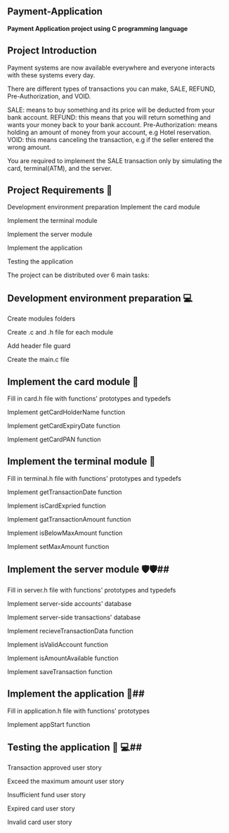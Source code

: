 ## Payment-Application ##
**Payment Application project using C programming language**
## Project Introduction ##
Payment systems are now available everywhere and everyone interacts with these systems every day.

There are different types of transactions you can make, SALE, REFUND, Pre-Authorization, and VOID.

SALE: means to buy something and its price will be deducted from your bank account. REFUND: this means that you will return something and wants your money back to your bank account. Pre-Authorization: means holding an amount of money from your account, e.g Hotel reservation. VOID: this means canceling the transaction, e.g if the seller entered the wrong amount.

You are required to implement the SALE transaction only by simulating the card, terminal(ATM), and the server.

## Project Requirements 🚀 ##
Development environment preparation Implement the card module

Implement the terminal module

Implement the server module

Implement the application

Testing the application

The project can be distributed over 6 main tasks:

## Development environment preparation 💻 ##
Create modules folders

Create .c and .h file for each module

Add header file guard

Create the main.c file

## Implement the card module 🎨 ##
Fill in card.h file with functions' prototypes and typedefs

Implement getCardHolderName function

Implement getCardExpiryDate function

Implement getCardPAN function

## Implement the terminal module 🎨 ##
Fill in terminal.h file with functions' prototypes and typedefs

Implement getTransactionDate function

Implement isCardExpried function

Implement gatTransactionAmount function

Implement isBelowMaxAmount function

Implement setMaxAmount function

## Implement the server module 🛡️🛡️##
Fill in server.h file with functions' prototypes and typedefs

Implement server-side accounts' database

Implement server-side transactions' database

Implement recieveTransactionData function

Implement isValidAccount function

Implement isAmountAvailable function

Implement saveTransaction function

## Implement the application 🎉##
Fill in application.h file with functions' prototypes

Implement appStart function

## Testing the application 🎉 💻##
Transaction approved user story

Exceed the maximum amount user story

Insufficient fund user story

Expired card user story

Invalid card user story
